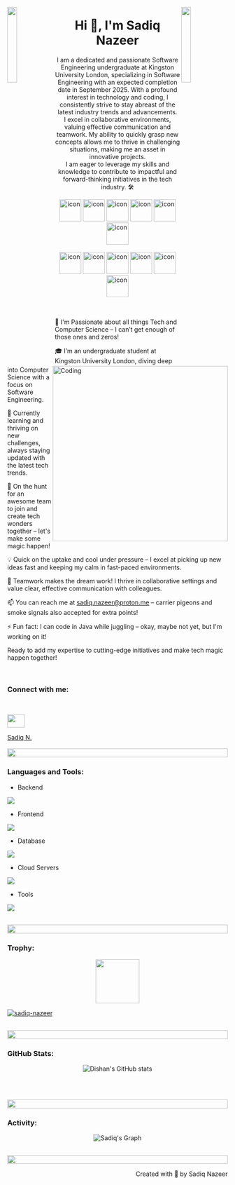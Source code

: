 <img align="left" src="https://user-images.githubusercontent.com/65187002/144930161-2f783401-8d27-4fdf-a2f7-cc0ba32f1f1f.gif" width="21%" style="display:inline;"><img align="right" src="https://user-images.githubusercontent.com/65187002/144930161-2f783401-8d27-4fdf-a2f7-cc0ba32f1f1f.gif" width="21%" style="display:inline;">

<h1 align="center">Hi 👋, I'm Sadiq Nazeer</h1>
<p align="center">I am a dedicated and passionate Software Engineering undergraduate at Kingston University London, specializing in Software Engineering with an expected completion date in September 2025. With a profound interest in technology and coding, I consistently strive to stay abreast of the latest industry trends and advancements. <br> 
I excel in collaborative environments, valuing effective communication and teamwork. My ability to quickly grasp new concepts allows me to thrive in challenging situations, making me an asset in innovative projects. <br>  I am eager to leverage my skills and knowledge to contribute to impactful and forward-thinking initiatives in the tech industry. 🛠️</p>

<div align="center">
  <img src="https://techstack-generator.vercel.app/java-icon.svg" alt="icon" width="50" height="50" />
  <img src="https://techstack-generator.vercel.app/python-icon.svg" alt="icon" width="50" height="50" />
  <img src="https://techstack-generator.vercel.app/ts-icon.svg" alt="icon" width="50" height="50" />
  <img src="https://techstack-generator.vercel.app/js-icon.svg" alt="icon"width="50" height="50" />
  <img src="https://techstack-generator.vercel.app/react-icon.svg" alt="icon" width="50" height="50" />
 <img src="https://techstack-generator.vercel.app/mysql-icon.svg" alt="icon" width="50" height="50" />
</div>

<br>

<div align="center">
  <img src="https://techstack-generator.vercel.app/docker-icon.svg" alt="icon" width="50" height="50" />
  <img src="https://techstack-generator.vercel.app/aws-icon.svg" alt="icon" width="50" height="50" />
  <img src="https://techstack-generator.vercel.app/github-icon.svg" alt="icon" width="50" height="50" />
  <img src="https://techstack-generator.vercel.app/prettier-icon.svg" alt="icon" width="50" height="50" />
  <img src="https://techstack-generator.vercel.app/restapi-icon.svg" alt="icon" width="50" height="50" />
  <img src="https://techstack-generator.vercel.app/graphql-icon.svg" alt="icon" width="50" height="50" />
</div>

<img align="right" alt="Coding" width="400" src="https://user-images.githubusercontent.com/74038190/229223263-cf2e4b07-2615-4f87-9c38-e37600f8381a.gif">
<br><br>


👀 I'm Passionate about all things Tech and Computer Science – I can’t get enough of those ones and zeros!

🎓 I’m an undergraduate student at Kingston University London, diving deep into Computer Science with a focus on Software Engineering.

🌱 Currently learning and thriving on new challenges, always staying updated with the latest tech trends.

🚀 On the hunt for an awesome team to join and create tech wonders together – let's make some magic happen!

💡 Quick on the uptake and cool under pressure – I excel at picking up new ideas fast and keeping my calm in fast-paced environments.

🤝 Teamwork makes the dream work! I thrive in collaborative settings and value clear, effective communication with colleagues.

📫 You can reach me at sadiq.nazeer@proton.me – carrier pigeons and smoke signals also accepted for extra points!

⚡ Fun fact: I can code in Java while juggling – okay, maybe not yet, but I'm working on it!

Ready to add my expertise to cutting-edge initiatives and make tech magic happen together!


<br>
<h3 align="left">Connect with me:</h3>
<br>
<p align="left">
<a href="www.linkedin.com/in/sadiq-nazeer" target="blank"><img align="center" src="https://raw.githubusercontent.com/rahuldkjain/github-profile-readme-generator/master/src/images/icons/Social/linked-in-alt.svg" height="30" width="40" /></a>
</p>
<div class="badge-base LI-profile-badge" data-locale="en_US" data-size="large" data-theme="dark" data-type="HORIZONTAL" data-vanity="sadiq-nazeer" data-version="v1"><a class="badge-base__link LI-simple-link" href="www.linkedin.com/in/sadiq-nazeer?trk=profile-badge">Sadiq N.</a></div>
            
<br>
<img src="https://i.imgur.com/dBaSKWF.gif" height="20" width="100%">

<h3 align="left">Languages and Tools:</h3>

- Backend
<p align="left">
  <a href="https://skillicons.dev">
    <img src="https://skillicons.dev/icons?i=php,laravel,java,nodejs,py,spring,flask,fastapi,express,nestjs" />
  </a>
</p>

- Frontend
<p align="left">
  <a href="https://skillicons.dev">
    <img src="https://skillicons.dev/icons?i=ts,js,react,nextjs,redux,tailwind,materialui" />
  </a>
</p>

- Database
<p align="left">
  <a href="https://skillicons.dev">
    <img src="https://skillicons.dev/icons?i=mongodb,mysql,postgresql" />
  </a>
</p>

- Cloud Servers
<p align="left">
  <a href="https://skillicons.dev">
    <img src="https://skillicons.dev/icons?i=azure,aws,gcp,firebase,cloudflare" />
  </a>
</p>

- Tools
<p align="left">
  <a href="https://skillicons.dev">
    <img src="https://skillicons.dev/icons?i=git,github,docker,figma,xd,idea,vscode,postman,linux" />
  </a>
</p>

<br/>

<img src="https://i.imgur.com/dBaSKWF.gif" height="20" width="100%">

<h3 align="left">Trophy:</h3>

<p align="center">
<img src="https://media.tenor.com/0ENB5HuTH0gAAAAi/trophy-beker.gif"  width="100px" height="100px"></p>
  
<p align="left"> <a href="https://github.com/ryo-ma/github-profile-trophy"><img src="https://github-profile-trophy.vercel.app/?username=sadiq-nazeer" alt="sadiq-nazeer" /></a> </p
 <br><br>

<img src="https://i.imgur.com/dBaSKWF.gif" height="20" width="100%">

<h3 align="left">GitHub Stats:</h3>
<div align="center">
 
![Dishan's GitHub stats](https://github-readme-stats.vercel.app/api?username=sadiq-nazeer\&theme=midnight-purple\&show_icons=true\&show=reviews,prs_merged,prs_merged_percentage\&hide=contribs,issues)

<br><br>

<img src="https://i.imgur.com/dBaSKWF.gif" height="20" width="100%">

<h3 align="left">Activity:</h3>

![Sadiq's Graph](https://github-readme-activity-graph.vercel.app/graph?username=sadiq-nazeer&custom_title=sadiq-nazeer's%20GitHub%20Activity%20Graph&bg_color=0D1117&color=7F3FBF&line=7F3FBF&point=7F3FBF&area_color=FFFFFF&title_color=FFFFFF&area=true)
<br><br>

<img src="https://i.imgur.com/dBaSKWF.gif" height="20" width="100%">

<br>
<p align="right" > Created with 🧡 by <a>Sadiq Nazeer</a></p>
